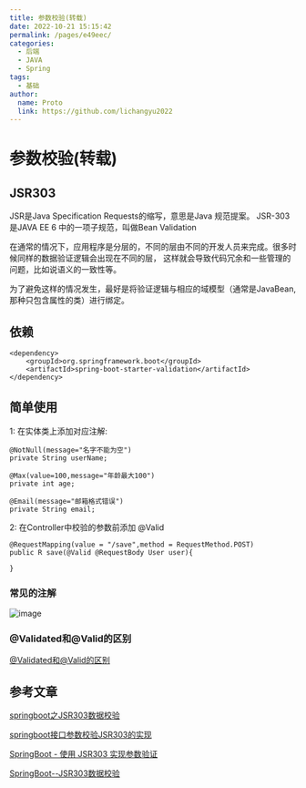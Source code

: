 ```yaml
---
title: 参数校验(转载)
date: 2022-10-21 15:15:42
permalink: /pages/e49eec/
categories:
  - 后端
  - JAVA
  - Spring
tags:
  - 基础
author: 
  name: Proto
  link: https://github.com/lichangyu2022
---
```


# 参数校验(转载)



## JSR303

JSR是Java Specification Requests的缩写，意思是Java 规范提案。
JSR-303 是JAVA EE 6 中的一项子规范，叫做Bean Validation

在通常的情况下，应用程序是分层的，不同的层由不同的开发人员来完成。很多时候同样的数据验证逻辑会出现在不同的层，
这样就会导致代码冗余和一些管理的问题，比如说语义的一致性等。

为了避免这样的情况发生，最好是将验证逻辑与相应的域模型（通常是JavaBean, 那种只包含属性的类）进行绑定。


## 依赖

```
<dependency>
    <groupId>org.springframework.boot</groupId>
    <artifactId>spring-boot-starter-validation</artifactId>
</dependency>
```

## 简单使用

1: 在实体类上添加对应注解:
```
@NotNull(message="名字不能为空")
private String userName;

@Max(value=100,message="年龄最大100")
private int age;

@Email(message="邮箱格式错误")
private String email;
```

2: 在Controller中校验的参数前添加 @Valid

```
@RequestMapping(value = "/save",method = RequestMethod.POST)
public R save(@Valid @RequestBody User user){

}
```

### 常见的注解

![image](https://cdn.staticaly.com/gh/lichangyu2022/blog-imgs@master/20221021/image.6maeb084uf00.webp)

### @Validated和@Valid的区别

[@Validated和@Valid的区别](https://blog.csdn.net/CSDNhdlg/article/details/124947960)


## 参考文章

[springboot之JSR303数据校验](https://www.cnblogs.com/czhai/p/15808583.html)

[springboot接口参数校验JSR303的实现](https://www.jb51.net/article/257956.htm)

[SpringBoot - 使用 JSR303 实现参数验证](https://www.cnblogs.com/frankcui/p/15417398.html)

[SpringBoot--JSR303数据校验](https://blog.csdn.net/I_r_o_n_M_a_n/article/details/117257278)

